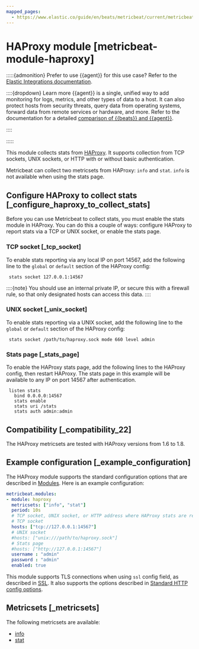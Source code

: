 ```yaml
---
mapped_pages:
  - https://www.elastic.co/guide/en/beats/metricbeat/current/metricbeat-module-haproxy.html
---
```


<!-- This file is generated! See scripts/docs_collector.py -->

# HAProxy module [metricbeat-module-haproxy]

:::::{admonition} Prefer to use {{agent}} for this use case?
Refer to the [Elastic Integrations documentation](integration-docs://reference/haproxy/index.md).

::::{dropdown} Learn more
{{agent}} is a single, unified way to add monitoring for logs, metrics, and other types of data to a host. It can also protect hosts from security threats, query data from operating systems, forward data from remote services or hardware, and more. Refer to the documentation for a detailed [comparison of {{beats}} and {{agent}}](docs-content://reference/fleet/index.md).

::::


:::::


This module collects stats from [HAProxy](http://www.haproxy.org/). It supports collection from TCP sockets, UNIX sockets, or HTTP with or without basic authentication.

Metricbeat can collect two metricsets from HAProxy: `info` and `stat`. `info` is not available when using the stats page.


## Configure HAProxy to collect stats [_configure_haproxy_to_collect_stats]

Before you can use Metricbeat to collect stats, you must enable the stats module in HAProxy. You can do this a couple of ways: configure HAProxy to report stats via a TCP or UNIX socket, or enable the stats page.


### TCP socket [_tcp_socket]

To enable stats reporting via any local IP on port 14567, add the following line to the `global` or `default` section of the HAProxy config:

```shell
 stats socket 127.0.0.1:14567
```

::::{note}
You should use an internal private IP, or secure this with a firewall rule, so that only designated hosts can access this data.
::::



### UNIX socket [_unix_socket]

To enable stats reporting via a UNIX socket, add the following line to the `global` or `default` section of the HAProxy config:

```shell
 stats socket /path/to/haproxy.sock mode 660 level admin
```


### Stats page [_stats_page]

To enable the HAProxy stats page, add the following lines to the HAProxy config, then restart HAProxy. The stats page in this example will be available to any IP on port 14567 after authentication.

```text
 listen stats
   bind 0.0.0.0:14567
   stats enable
   stats uri /stats
   stats auth admin:admin
```


## Compatibility [_compatibility_22]

The HAProxy metricsets are tested with HAProxy versions from 1.6 to 1.8.


## Example configuration [_example_configuration]

The HAProxy module supports the standard configuration options that are described in [Modules](/reference/metricbeat/configuration-metricbeat.md). Here is an example configuration:

```yaml
metricbeat.modules:
- module: haproxy
  metricsets: ["info", "stat"]
  period: 10s
  # TCP socket, UNIX socket, or HTTP address where HAProxy stats are reported
  # TCP socket
  hosts: ["tcp://127.0.0.1:14567"]
  # UNIX socket
  #hosts: ["unix:///path/to/haproxy.sock"]
  # Stats page
  #hosts: ["http://127.0.0.1:14567"]
  username : "admin"
  password : "admin"
  enabled: true
```

This module supports TLS connections when using `ssl` config field, as described in [SSL](/reference/metricbeat/configuration-ssl.md). It also supports the options described in [Standard HTTP config options](/reference/metricbeat/configuration-metricbeat.md#module-http-config-options).


## Metricsets [_metricsets]

The following metricsets are available:

* [info](/reference/metricbeat/metricbeat-metricset-haproxy-info.md)
* [stat](/reference/metricbeat/metricbeat-metricset-haproxy-stat.md)

